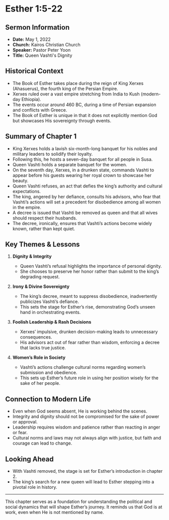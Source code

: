 # Esther 1:5-22

## Sermon Information
- **Date:** May 1, 2022
- **Church:** Kairos Christian Church
- **Speaker:** Pastor Peter Yoon
- **Title:** Queen Vashti's Dignity

## Historical Context
- The Book of Esther takes place during the reign of King Xerxes (Ahasuerus), the fourth king of the Persian Empire.
- Xerxes ruled over a vast empire stretching from India to Kush (modern-day Ethiopia).
- The events occur around 460 BC, during a time of Persian expansion and conflicts with Greece.
- The Book of Esther is unique in that it does not explicitly mention God but showcases His sovereignty through events.

## Summary of Chapter 1
- King Xerxes holds a lavish six-month-long banquet for his nobles and military leaders to solidify their loyalty.
- Following this, he hosts a seven-day banquet for all people in Susa.
- Queen Vashti holds a separate banquet for the women.
- On the seventh day, Xerxes, in a drunken state, commands Vashti to appear before his guests wearing her royal crown to showcase her beauty.
- Queen Vashti refuses, an act that defies the king’s authority and cultural expectations.
- The king, angered by her defiance, consults his advisors, who fear that Vashti’s actions will set a precedent for disobedience among all women in the empire.
- A decree is issued that Vashti be removed as queen and that all wives should respect their husbands.
- The decree, ironically, ensures that Vashti’s actions become widely known, rather than kept quiet.

## Key Themes & Lessons
1. **Dignity & Integrity**
   - Queen Vashti’s refusal highlights the importance of personal dignity.
   - She chooses to preserve her honor rather than submit to the king’s degrading request.

2. **Irony & Divine Sovereignty**
   - The king’s decree, meant to suppress disobedience, inadvertently publicizes Vashti’s defiance.
   - This sets the stage for Esther’s rise, demonstrating God’s unseen hand in orchestrating events.

3. **Foolish Leadership & Rash Decisions**
   - Xerxes’ impulsive, drunken decision-making leads to unnecessary consequences.
   - His advisors act out of fear rather than wisdom, enforcing a decree that lacks true justice.

4. **Women’s Role in Society**
   - Vashti’s actions challenge cultural norms regarding women’s submission and obedience.
   - This sets up Esther’s future role in using her position wisely for the sake of her people.

## Connection to Modern Life
- Even when God seems absent, He is working behind the scenes.
- Integrity and dignity should not be compromised for the sake of power or approval.
- Leadership requires wisdom and patience rather than reacting in anger or fear.
- Cultural norms and laws may not always align with justice, but faith and courage can lead to change.

## Looking Ahead
- With Vashti removed, the stage is set for Esther’s introduction in chapter 2.
- The king’s search for a new queen will lead to Esther stepping into a pivotal role in history.

---

This chapter serves as a foundation for understanding the political and social dynamics that will shape Esther’s journey. It reminds us that God is at work, even when He is not mentioned by name.